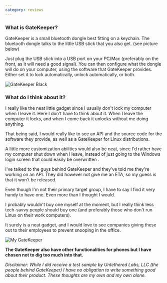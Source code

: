 ```yaml
---
category: reviews
---
```

### What is GateKeeper?

GateKeeper is a small bluetooth dongle best fitting on a keychain. The bluetooth dongle talks to the little USB stick that you also get. (see picture below)

Just plug the USB stick into a USB port on your PC/Mac (preferably on the front, as it will need a good signal). You can then configure what the dongle will do on your computer, using the software that GateKeeper provides. Either set it to lock automatically, unlock automatically, or both.

![GateKeeper Black](https://cdn.shortpixel.ai/client/to_webp,q_glossy,ret_img,w_247,h_164/https://carlgo11.com/wp-content/uploads/2015/08/black_236.jpg)

### What do I think about it?

I really like the neat little gadget since I usually don't lock my computer when I leave it. Here I don't have to think about it. When I leave the computer it locks, and when I come back it unlocks without me doing anything.

That being said, I would really like to see an API and the source code for the software they provide, as well as a GateKeeper for Linux distributions.

A little more customization abilities would also be neat, since I'd rather have my computer shut down when I leave, instead of just going to the Windows login screen that could easily be overwritten .

I've talked to the guys behind GateKeeper and they've told me they're working on an API. They did however not give me an ETA, so my guess is that it won't be released.

Even though I'm not their primary target group, I have to say I find it very handy to have one. Even more than I thought I would.

I probably wouldn't buy one myself at the moment, but I really think less tech-savvy people should buy one (and preferably those who don't run Linux on their work computers).

It surely is a neat gadget, and I would love to see companies giving these out to their employees to prevent snooping in the office.

![My GateKeeper](https://cdn.shortpixel.ai/client/to_webp,q_glossy,ret_img,w_300/https://carlgo11.com/wp-content/uploads/2015/08/FullSizeRender-300x300.jpg)

**The GateKeeper also have other functionalities for phones but I have chosen not to dig too much into that.**

_Disclaimer: While I did receive a test sample by Untethered Labs, LLC (the people behind GateKeeper) I have no obligation to write something good about their product. These thoughts are my own and my own alone._
